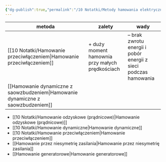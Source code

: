 ```yaml
---
{"dg-publish":true,"permalink":"/10 Notatki/Metody hamowania elektrycznego silnika szeregowego/","tags":["wiedza/definicja"]}
---
```



| metoda                                    | zalety                                          | wady                                                            |
| ----------------------------------------- | ----------------------------------------------- | --------------------------------------------------------------- |
| [[10 Notatki/Hamowanie przeciwłączeniem\|Hamowanie przeciwłączeniem]]            | + duży moment hamownia przy małych prędkościach | – brak zwrotu energii i pobór energii z sieci podczas hamowania |
| [[Hamowanie dynamiczne z saowzbudzeniem\|Hamowanie dynamiczne z saowzbudzeniem]] |                                                 |                                                                 |

* [[10 Notatki/Hamowanie odzyskowe (prądnicowe)\|Hamowanie odzyskowe (prądnicowe)]]
* [[10 Notatki/Hamowanie dynamiczne\|Hamowanie dynamiczne]]
* [[10 Notatki/Hamowanie przeciwłączeniem\|Hamowanie przeciwłączeniem]]
* [[Hamowanie przez niesymetrię zasilania\|Hamowanie przez niesymetrię zasilania]]
* [[Hamowanie generatorowe\|Hamowanie generatorowe]]
